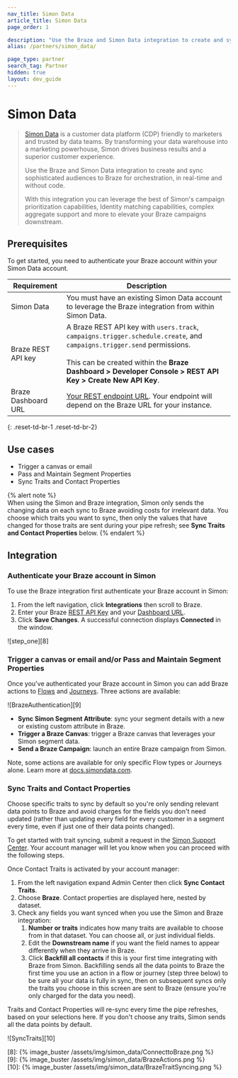 ```yaml
---
nav_title: Simon Data
article_title: Simon Data
page_order: 1

description: "Use the Braze and Simon Data integration to create and sync sophisticated audiences to Braze for orchestration, in real-time and without code."
alias: /partners/simon_data/

page_type: partner
search_tag: Partner
hidden: true
layout: dev_guide
---
```


# Simon Data

> [Simon Data][1] is a customer data platform (CDP) friendly to marketers and trusted by data teams. By transforming your data warehouse into a marketing powerhouse, Simon drives business results and a superior customer experience.
>
> Use the Braze and Simon Data integration to create and sync sophisticated audiences to Braze for orchestration, in real-time and without code. 
>
> With this integration you can leverage the best of Simon's campaign prioritization capabilities, Identity matching capabilities, complex aggregate support and more to elevate your Braze campaigns downstream. 

## Prerequisites

To get started, you need to authenticate your Braze account within your Simon Data account. 

| Requirement         | Description                                                                                                                                                               |
| ------------------- | ------------------------------------------------------------------------------------------------------------------------------------------------------------------------- |
| Simon Data          | You must have an existing Simon Data account to leverage the Braze integration from within Simon Data.                                                                    |
| Braze REST API key  | A Braze REST API key with `users.track`, `campaigns.trigger.schedule.create`, and `campaigns.trigger.send` permissions. <br><br> This can be created within the **Braze Dashboard > Developer Console > REST API Key > Create New API Key**. |
| Braze Dashboard URL | [Your REST endpoint URL][1]. Your endpoint will depend on the Braze URL for your instance.                                                                                |

{: .reset-td-br-1 .reset-td-br-2}

## Use cases

- Trigger a canvas or email  
- Pass and Maintain Segment Properties 
- Sync Traits and Contact Properties 

{% alert note %}  
When using the Simon and Braze integration, Simon only sends the changing data on each sync to Braze avoiding costs for irrelevant data. You choose which traits you want to sync, then only the values that have changed for those traits are sent during your pipe refresh; see **Sync Traits and Contact Properties** below.
{% endalert %}

## Integration

### Authenticate your Braze account in Simon

To use the Braze integration first authenticate your Braze account in Simon:

1. From the left navigation, click **Integrations** then scroll to Braze.
2. Enter your Braze [REST API Key][2] and your [Dashboard URL][3].
3. Click **Save Changes**. A successful connection displays **Connected** in the window.

![step_one][8]

### Trigger a canvas or email and/or Pass and Maintain Segment Properties

Once you've authenticated your Braze account in Simon you can add Braze actions to [Flows][4] and [Journeys][5]. Three actions are available:

![BrazeAuthentication][9]

- **Sync Simon Segment Attribute**: sync your segment details with a new or existing custom attribute in Braze.
- **Trigger a Braze Canvas**: trigger a Braze canvas that leverages your Simon segment data.
- **Send a Braze Campaign**: launch an entire Braze campaign from Simon.

Note, some actions are available for only specific Flow types or Journeys alone. Learn more at [docs.simondata.com][6].

### Sync Traits and Contact Properties

Choose specific traits to sync by default so you're only sending relevant data points to Braze and avoid charges for the fields you don't need updated (rather than updating every field for every customer in a segment every time, even if just one of their data points changed). 

To get started with trait syncing, submit a request in the [Simon Support Center][7]. Your account manager will let you know when you can proceed with the following steps. 

Once Contact Traits is activated by your account manager:

1. From the left navigation expand Admin Center then click **Sync Contact Traits**.
2. Choose **Braze**. Contact properties are displayed here, nested by dataset.
3. Check any fields you want synced when you use the Simon and Braze integration:
   1. **Number or traits** indicates how many traits are available to choose from in that dataset. You can choose all, or just individual fields.
   2. Edit the **Downstream name** if you want the field names to appear differently when they arrive in Braze.
   3. Click **Backfill all contacts** if this is your first time integrating with Braze from Simon. Backfilling sends all the data points to Braze the first time you use an action in a flow or journey (step three below) to be sure all your data is fully in sync, then on subsequent syncs only the traits you choose in this screen are sent to Braze (ensure you're only charged for the data you need).

Traits and Contact Properties will re-sync every time the pipe refreshes, based on your selections here. If you don't choose any traits, Simon sends all the data points by default.

![SyncTraits][10]


[1]: https://www.simondata.com

[2]: https://www.braze.com/docs/api/home?redirected=true#creating-and-managing-rest-api-keys

[3]: https://www.braze.com/docs/api/basics#api-definitions

[4]: https://docs.simondata.com/docs/campaigns-flows

[5]: https://docs.simondata.com/docs/campaigns-journeys-two

[6]: https://docs.simondata.com

[7]: https://docs.simondata.com/docs/support-center

[8]: {% image_buster /assets/img/simon_data/ConnecttoBraze.png %}  
[9]: {% image_buster /assets/img/simon_data/BrazeActions.png %}  
[10]: {% image_buster /assets/img/simon_data/BrazeTraitSyncing.png %}

